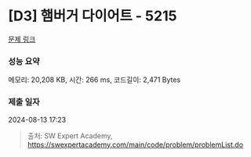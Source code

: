 # [D3] 햄버거 다이어트 - 5215 

[문제 링크](https://swexpertacademy.com/main/code/problem/problemDetail.do?contestProbId=AWT-lPB6dHUDFAVT) 

### 성능 요약

메모리: 20,208 KB, 시간: 266 ms, 코드길이: 2,471 Bytes

### 제출 일자

2024-08-13 17:23



> 출처: SW Expert Academy, https://swexpertacademy.com/main/code/problem/problemList.do